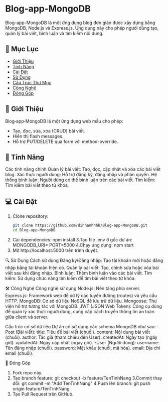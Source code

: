 # Blog‑app‑MongoDB

Blog-app-MongoDB là một ứng dụng blog đơn giản được xây dựng bằng MongoDB, Node.js và Express.js. Ứng dụng này cho phép người dùng tạo, quản lý bài viết, bình luận và tìm kiếm nội dung.

## 📖 Mục Lục

- [Giới Thiệu](#-giới-thiệu)  
- [Tính Năng](#-tính-năng)  
- [Cài Đặt](#-cài-đặt)  
- [Sử Dụng](#-sử-dụng)  
- [Cấu Trúc Thư Mục](#-cấu-trúc-thư-mục)  
- [Công Nghệ](#-công-nghệ)  
- [Đóng Góp](#-đóng-góp)  

## 📌 Giới Thiệu

Blog‑app‑MongoDB là một ứng dụng web mẫu cho phép:

- Tạo, đọc, sửa, xóa (CRUD) bài viết.  
- Hiển thị flash messages.  
- Hỗ trợ PUT/DELETE qua form với method-override.  

## 🚀 Tính Năng

Các tính năng chính
Quản lý bài viết: Tạo, đọc, cập nhật và xóa các bài viết blog.
Xác thực người dùng: Hỗ trợ đăng ký, đăng nhập và phân quyền.
Hệ thống bình luận: Người dùng có thể bình luận trên các bài viết.
Tìm kiếm: Tìm kiếm bài viết theo từ khóa.
## 💻 Cài Đặt
1. Clone repository:
   ```bash
   git clone https://github.com/dinhanhhhh/Blog-app-MongoDB.git
   cd Blog-app-MongoDB
2. Cài dependencies:
npm install
3.Tạo file .env ở gốc dự án:
MONGODB_URI=<Your MongoDB URI>
PORT=5000
4.Chạy ứng dụng:
npm start
5. Mở http://localhost:5000 trên trình duyệt.
   
🔍 Sử Dụng
Cách sử dụng
Đăng ký/Đăng nhập: Tạo tài khoản mới hoặc đăng nhập bằng tài khoản hiện có.
Quản lý bài viết: Tạo, chỉnh sửa hoặc xóa bài viết sau khi đăng nhập.
Bình luận: Thêm bình luận vào các bài viết.
Tìm kiếm: Sử dụng chức năng tìm kiếm để tìm bài viết theo từ khóa.

🛠️ Công Nghệ
Công nghệ sử dụng
Node.js: Nền tảng phía server.
Express.js: Framework web để xử lý các tuyến đường (routes) và yêu cầu HTTP.
MongoDB: Cơ sở dữ liệu NoSQL để lưu trữ dữ liệu.
Mongoose: Thư viện hỗ trợ tương tác với MongoDB.
JWT (JSON Web Token): Công cụ dùng để quản lý xác thực người dùng, cung cấp cách truyền thông tin an toàn giữa client và server.

Cấu trúc cơ sở dữ liệu
Dự án có sử dụng các schema MongoDB như sau:
-Post (Bài viết):
title: Tiêu đề bài viết (chuỗi).
content: Nội dung bài viết (chuỗi).
author: Tác giả (tham chiếu đến User).
createdAt: Ngày tạo (ngày giờ).
updatedAt: Ngày cập nhật (ngày giờ).
-User (Người dùng):
username: Tên đăng nhập (chuỗi).
password: Mật khẩu (chuỗi, mã hóa).
email: Địa chỉ email (chuỗi).

🤝 Đóng Góp
1. Fork repo này.
2. Tạo branch feature:
git checkout -b feature/TenTinhNang
3.Commit thay đổi:
git commit -m "Add TenTinhNang"
4.Push lên branch:
git push origin feature/TenTinhNang
5. Tạo Pull Request trên GitHub.
